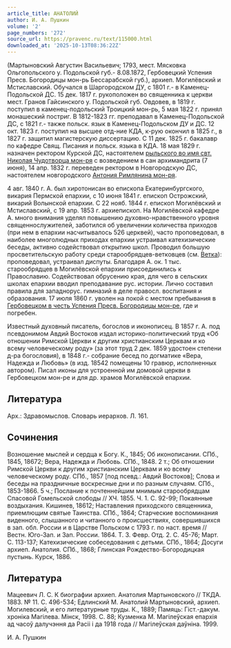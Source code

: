 ```yaml
---
article_title: АНАТОЛИЙ
author: И. А. Пушкин
volume: '2'
page_numbers: '272'
source_url: https://pravenc.ru/text/115000.html
downloaded_at: '2025-10-13T08:36:22Z'
---
```


(Мартыновский Августин Васильевич; 1793, мест. Мясковка Ольгопольского у. Подольской губ.- 8.08.1872, Гербовецкий Успения Пресв. Богородицы мон-рь Бессарабской губ.), архиеп. Могилёвский и Мстиславский. Обучался в Шаргородском ДУ, с 1801 г.- в Каменец-Подольской ДС. 15 дек. 1817 г. рукоположен во священника к церкви мест. Гранов Гайсинского у. Подольской губ. Овдовев, в 1819 г. поступил в каменец-подольский Троицкий мон-рь, 5 мая 1822 г. принял монашеский постриг. В 1812-1823 гг. преподавал в Каменец-Подольской ДС, с 1821 г.- также польск. язык в Каменец-Подольском ДУ и ДС. 12 окт. 1823 г. поступил на высшее отд-ние КДА, к-рую окончил в 1825 г., в 1827 г. защитил магистерскую диссертацию. С 11 дек. 1825 г. бакалавр по кафедре Свящ. Писания и польск. языка в КДА. 18 мая 1829 г. назначен ректором Курской ДС, настоятелем [рыльского во имя свт. Николая Чудотворца мон-ря](<https://pravenc.ru/text/рыльского во имя свт  Николая Чудотворца мон-ря.html>) с возведением в сан архимандрита (7 июня), 14 апр. 1832 г. переведен ректором в Новгородскую ДС, настоятелем новгородского [Антония Римлянина мон-ря](<https://pravenc.ru/text/АНТОНИЯ РИМЛЯНИНА В ЧЕСТЬ РОЖДЕСТВА ПРЕСВЯТОЙ БОГОРОДИЦЫ МУЖСКОЙ.html>).

4 авг. 1840 г. А. был хиротонисан во епископа Екатеринбургского, викария Пермской епархии, с 10 июня 1841 г. епископ Острожский, викарий Волынской епархии. С 22 нояб. 1844 г. епископ Могилёвский и Мстиславский, с 19 апр. 1853 г. архиепископ. На Могилёвской кафедре А. много внимания уделял повышению духовно-нравственного уровня священнослужителей, заботился об увеличении количества приходов (при нем в епархии насчитывалось 526 церквей), часто проповедовал, в наиболее многолюдных приходах епархии устраивал катехизические беседы, активно содействовал открытию школ. Проводил большую просветительскую работу среди старообрядцев-ветковцев (см. [Ветка](https://pravenc.ru/text/Ветка.html)): проповедовал, устраивал диспуты. Благодаря А. ок. 1 тыс. старообрядцев в Могилёвской епархии присоединились к Православию. Содействовал обрусению края, для чего в сельских школах епархии вводил преподавание рус. истории. Лично составил правила для западнорус. гимназий в деле правосл. воспитания и образования. 17 июля 1860 г. уволен на покой с местом пребывания в [Гербовецком в честь Успения Пресв. Богородицы мон-ре](<https://pravenc.ru/text/Гербовецком в честь Успения Пресв  Богородицы мон-ре.html>), где и погребен.

Известный духовный писатель, богослов и иконописец. В 1857 г. А. под псевдонимом Авдий Востоков издал историко-политический труд «Об отношении Римской Церкви к другим христианским Церквам и ко всему человеческому роду» (за этот труд 2 дек. 1859 удостоен степени д-ра богословия), в 1848 г.- собрание бесед по догматике «Вера, Надежда и Любовь» (в изд. 18542 помещены 10 гравюр, исполненных автором). Писал иконы для устроенной им домовой церкви в Гербовецком мон-ре и для др. храмов Могилёвской епархии.

## Литература

Арх.: Здравомыслов. Словарь иерархов. Л. 161.

## Сочинения

Возношение мыслей и сердца к Богу. К., 1845; Об иконописании. СПб., 1845, 18672; Вера, Надежда и Любовь. СПб., 1848. 2 т.; Об отношении Римской Церкви к другим христианским Церквам и ко всему человеческому роду. СПб., 1857 [под псевд.: Авдий Востоков]; Слова и беседы на праздничные воскресные дни и по разным случаям. СПб., 1853-1866. 5 ч.; Послание к почтеннейшим мнимым старообрядцам Спасовой Гомельской слободы // ХЧ. 1855. Ч. 1. С. 92-99; Покаянные воздыхания. Кишинев, 18612; Наставления приходского священника, приемлющим святые Таинства. СПб., 1864; Старческие воспоминания виденного, слышанного и читанного о происшествиях, совершившихся в зап. обл. России и в Царстве Польском с 1793 г. по наст. время // Вестн. Юго-Зап. и Зап. России. 1864. Т. 3. Февр. Отд. 2. С. 45-76; Март. С. 113-137; Катехизические собеседования с детьми. СПб., 1864; Досуги архиеп. Анатолия. СПб., 1868; Глинская Рождество-Богородицкая пустынь. Курск, 1886.

## Литература

Мацеевич Л. С. К биографии архиеп. Анатолия Мартыновского // ТКДА. 1883. № 11. С. 496-534; Едлинский М. Анатолий Мартыновский, архиеп. Могилевский, и его литературные труды. К., 1889; Памяць: Гiст.-дакум. хронiка Магiлева. Мiнск, 1998. С. 88; Кузменка М. Магiлеўская епархiя ад часоў далучэння да Расii i да 1918 года // Магiлеўская даўнiна. 1999.

И. А. Пушкин
